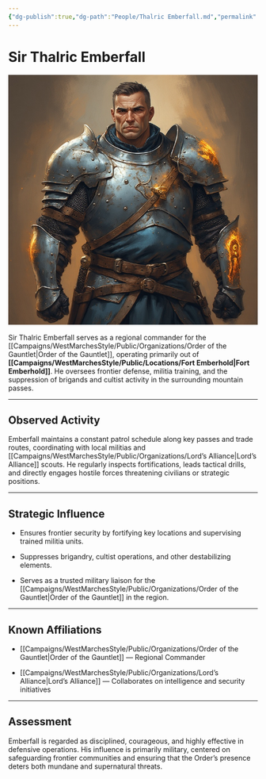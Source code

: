 ```yaml
---
{"dg-publish":true,"dg-path":"People/Thalric Emberfall.md","permalink":"/people/thalric-emberfall/","tags":["NPC","OrderOfTheGauntlet"],"dgShowFileTree":true}
---
```


# **Sir Thalric Emberfall**

![Thalric_Emberfall.jpg](/img/user/_assets/WestMarchesStyle/NPC%20Portraits/Thalric_Emberfall.jpg)

Sir Thalric Emberfall serves as a regional commander for the [[Campaigns/WestMarchesStyle/Public/Organizations/Order of the Gauntlet\|Order of the Gauntlet]], operating primarily out of **[[Campaigns/WestMarchesStyle/Public/Locations/Fort Emberhold\|Fort Emberhold]]**. He oversees frontier defense, militia training, and the suppression of brigands and cultist activity in the surrounding mountain passes.

---

## Observed Activity

Emberfall maintains a constant patrol schedule along key passes and trade routes, coordinating with local militias and [[Campaigns/WestMarchesStyle/Public/Organizations/Lord’s Alliance\|Lord’s Alliance]] scouts. He regularly inspects fortifications, leads tactical drills, and directly engages hostile forces threatening civilians or strategic positions.

---

## Strategic Influence

- Ensures frontier security by fortifying key locations and supervising trained militia units.
    
- Suppresses brigandry, cultist operations, and other destabilizing elements.
    
- Serves as a trusted military liaison for the [[Campaigns/WestMarchesStyle/Public/Organizations/Order of the Gauntlet\|Order of the Gauntlet]] in the region.
    

---

## Known Affiliations

- [[Campaigns/WestMarchesStyle/Public/Organizations/Order of the Gauntlet\|Order of the Gauntlet]] — Regional Commander
    
- [[Campaigns/WestMarchesStyle/Public/Organizations/Lord’s Alliance\|Lord’s Alliance]] — Collaborates on intelligence and security initiatives
    

---

## Assessment

Emberfall is regarded as disciplined, courageous, and highly effective in defensive operations. His influence is primarily military, centered on safeguarding frontier communities and ensuring that the Order’s presence deters both mundane and supernatural threats.